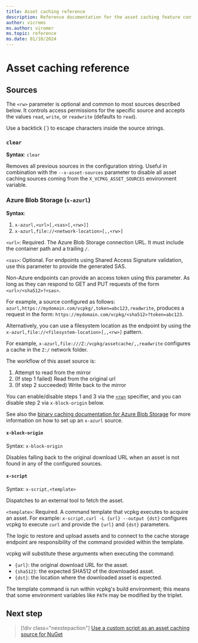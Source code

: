 ```yaml
---
title: Asset caching reference
description: Reference documentation for the asset caching feature configuration and capabilities.
author: vicroms
ms.author: viromer
ms.topic: reference
ms.date: 01/10/2024
---
```

# Asset caching reference

## Sources

The `<rw>` parameter is optional and common to most sources described below. It controls
access permissions for the specific source and accepts the values `read`, `write`, or `readwrite`
(defaults to `read`).

Use a backtick (\`) to escape characters inside the source strings.

### <a name="clear"></a> `clear`

**Syntax**: `clear`

Removes all previous sources in the configuration string. Useful in combination with the
`--x-asset-sources` parameter to disable all asset caching sources coming from the
`X_VCPKG_ASSET_SOURCES` environment variable.

### <a name="x-azurl"></a>Azure Blob Storage (`x-azurl`)

**Syntax**:
1. `x-azurl,<url>[,<sas>[,<rw>]]`
2. `x-azurl,file://<network-location>[,,<rw>]`

`<url>`: Required. The Azure Blob Storage connection URL. It must include the container path and a trailing
`/`.

`<sas>`: Optional. For endpoints using Shared Access Signature validation, use this parameter to provide the generated SAS.

Non-Azure endpoints can provide an access token using this parameter. As long as they can respond to
GET and PUT requests of the form `<url>/<sha512>?<sas>`.

For example, a source configured as follows: `azurl,https://mydomain.com/vcpkg/,token=abc123,readwrite`, produces a request in the form: `https://mydomain.com/vcpkg/<sha512>?token=abc123`.

Alternatively, you can use a filesystem location as the endpoint by using the
`x-azurl,file://<filesystem-location>[,,<rw>]` pattern.

For example, `x-azurl,file:///Z:/vcpkg/assetcache/,,readwrite` configures a cache in the `Z:/`
network folder.

The workflow of this asset source is:

1. Attempt to read from the mirror
1. (If step 1 failed) Read from the original url
1. (If step 2 succeeded) Write back to the mirror

You can enable/disable steps 1 and 3 via the [`<rw>`](#sources) specifier, and you can disable step 2 via
`x-block-origin` below.

See also the [binary caching documentation for Azure Blob Storage](binarycaching.md#azblob) for more information on how to set up an `x-azurl` source.

#### <a name="x-block-origin"></a> `x-block-origin`

Syntax: `x-block-origin`

Disables falling back to the original download URL when an asset is not found in any of the
configured sources.

#### `x-script`

Syntax: `x-script,<template>`

Dispatches to an external tool to fetch the asset.

`<template>`: Required. A command template that vcpkg executes to acquire an asset. For example:
`x-script,curl -L {url} --output {dst}` configures vcpkg to execute `curl` and provide the `{url}`
and `{dst}` parameters.

The logic to restore and upload assets and to connect to the cache storage endpoint are responsibility
of the command provided within the template.

vcpkg will substitute these arguments when executing the command:

* `{url}`: the original download URL for the asset.
* `{sha512}`: the expected SHA512 of the downloaded asset.
* `{dst}`: the location where the downloaded asset is expected.

The template command is run within vcpkg's build environment; this means that some environment
variables like `PATH` may be modified by the triplet.

## Next step

> [!div class="nexstepaction"]
> [Use a custom script as an asset caching source for
> NuGet](../examples/asset-caching-source-nuget.md)
